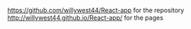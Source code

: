 https://github.com/willywest44/React-app for the  repository
http://willywest44.github.io/React-app/ for the pages
